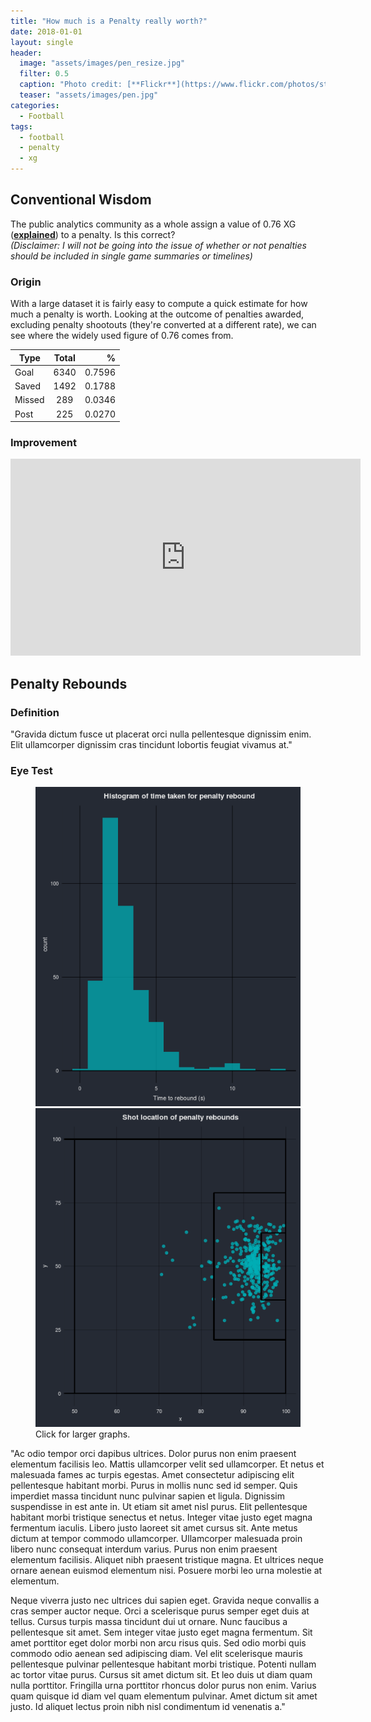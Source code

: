```yaml
---
title: "How much is a Penalty really worth?"
date: 2018-01-01
layout: single
header:
  image: "assets/images/pen_resize.jpg"
  filter: 0.5
  caption: "Photo credit: [**Flickr**](https://www.flickr.com/photos/stopherjones)"
  teaser: "assets/images/pen.jpg"
categories:
  - Football
tags:
  - football
  - penalty
  - xg
---
```


## Conventional Wisdom
The public analytics community as a whole assign a value of 0.76 XG ([**explained**](http://www.bbc.co.uk/sport/football/40699431)) to a penalty. Is this correct? <br />
*(Disclaimer: I will not be going into the issue of whether or not penalties should be included in single game summaries or timelines)*

### Origin
With a large dataset it is fairly easy to compute a quick estimate for how much a penalty is worth.  Looking at the outcome of penalties awarded, excluding penalty shootouts (they're converted at a different rate), we can see where the widely used figure of 0.76 comes from.

| Type       	| Total         | %  	|
| ------------- |:-------------:| -----:|
| Goal    	| 6340		| 0.7596|
| Saved		| 1492		| 0.1788|    
| Missed	| 289		| 0.0346|
| Post		| 225		| 0.0270|

### Improvement
<iframe width="560" height="315" src="https://www.youtube.com/embed/QLkQ_SdO0a8?rel=0&amp;showinfo=0" frameborder="0" allow="autoplay; encrypted-media" allowfullscreen></iframe>

## Penalty Rebounds
### Definition
"Gravida dictum fusce ut placerat orci nulla pellentesque dignissim enim. Elit ullamcorper dignissim cras tincidunt lobortis feugiat vivamus at."

### Eye Test
<figure class='half'>
	<a href="/assets/images/penalty/plot.png"><img src="/assets/images/penalty/plot.png"></a>
	<a href="/assets/images/penalty/plot_location.png"><img src="/assets/images/penalty/plot_location.png"></a>		<figcaption>Click for larger graphs.</figcaption>
</figure>

"Ac odio tempor orci dapibus ultrices. Dolor purus non enim praesent elementum facilisis leo. Mattis ullamcorper velit sed ullamcorper. Et netus et malesuada fames ac turpis egestas. Amet consectetur adipiscing elit pellentesque habitant morbi. Purus in mollis nunc sed id semper. Quis imperdiet massa tincidunt nunc pulvinar sapien et ligula. Dignissim suspendisse in est ante in. Ut etiam sit amet nisl purus. Elit pellentesque habitant morbi tristique senectus et netus. Integer vitae justo eget magna fermentum iaculis. Libero justo laoreet sit amet cursus sit. Ante metus dictum at tempor commodo ullamcorper. Ullamcorper malesuada proin libero nunc consequat interdum varius. Purus non enim praesent elementum facilisis. Aliquet nibh praesent tristique magna. Et ultrices neque ornare aenean euismod elementum nisi. Posuere morbi leo urna molestie at elementum.

Neque viverra justo nec ultrices dui sapien eget. Gravida neque convallis a cras semper auctor neque. Orci a scelerisque purus semper eget duis at tellus. Cursus turpis massa tincidunt dui ut ornare. Nunc faucibus a pellentesque sit amet. Sem integer vitae justo eget magna fermentum. Sit amet porttitor eget dolor morbi non arcu risus quis. Sed odio morbi quis commodo odio aenean sed adipiscing diam. Vel elit scelerisque mauris pellentesque pulvinar pellentesque habitant morbi tristique. Potenti nullam ac tortor vitae purus. Cursus sit amet dictum sit. Et leo duis ut diam quam nulla porttitor. Fringilla urna porttitor rhoncus dolor purus non enim. Varius quam quisque id diam vel quam elementum pulvinar. Amet dictum sit amet justo. Id aliquet lectus proin nibh nisl condimentum id venenatis a."
